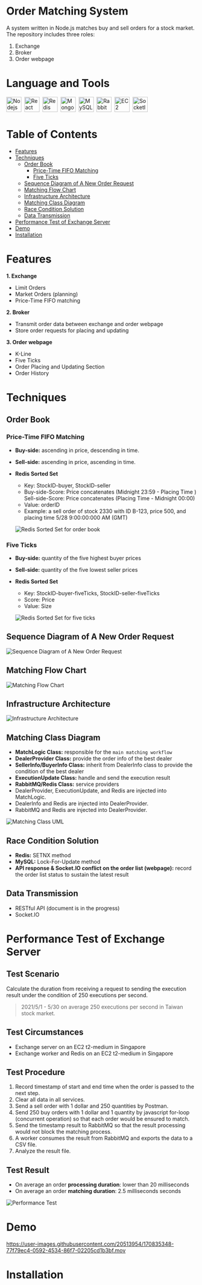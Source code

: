 # Order Matching System
A system written in Node.js matches buy and sell orders for a stock market. The repository includes three roles:
1. Exchange
2. Broker
3. Order webpage

# Language and Tools
<img src="https://user-images.githubusercontent.com/20513954/170839330-dd457cfa-5fad-4f59-bf54-944eb8a00c87.png" title="Nodejs" alt="Nodejs" height="40"/>&nbsp;
<img src="https://user-images.githubusercontent.com/20513954/170839333-dedcb8c9-4e7e-4b7a-a59f-dc42ca912802.png" title="React" alt="React" height="40"/>&nbsp;
<img src="https://user-images.githubusercontent.com/20513954/170839732-969eeff4-6cab-470d-8857-751b737a5e76.png" title="Redis" alt="Redis" height="40"/>&nbsp;
<img src="https://user-images.githubusercontent.com/20513954/170839211-67faef21-ed92-4ded-b778-528a8c5c1676.png" title="MongoDB" alt="MongoDB" height="40"/>&nbsp;
<img src="https://user-images.githubusercontent.com/20513954/170839212-08016e0d-0593-4d3c-9ca5-efcf4e30a26f.png" title="MySQL" alt="MySQL" height="40"/>&nbsp;
<img src="https://user-images.githubusercontent.com/20513954/170839864-77e1b0f7-484e-4f7b-b043-669878048e27.svg" title="RabbitMQ" alt="RabbitMQ" height="40"/>&nbsp;
<img src="https://user-images.githubusercontent.com/20513954/170839801-7ddb772e-b727-4e50-94d0-f0b30a6ebaee.png" alt="EC2" height="40"/>&nbsp;
<img src="https://user-images.githubusercontent.com/20513954/170839683-01133667-44a4-43b1-a974-dff6d177c547.png" alt="SocketIO" height="40"/>&nbsp;


# Table of Contents
- [Features](#Features)
- [Techniques](#Techniques)
  - [Order Book](#Order-Book)
    - [Price-Time FIFO Matching](#Price-Time-FIFO-Matching)
    - [Five Ticks](#Five-Ticks)
  - [Sequence Diagram of A New Order Request](#Sequence-Diagram-of-A-New-Order-Request)
  - [Matching Flow Chart ](#Matching-Flow-Chart)
  - [Infrastructure Architecture](#Infrastructure-Architecture)
  - [Matching Class Diagram](#Matching-Class-Diagram)
  - [Race Condition Solution](#Race-Condition-Solution)
  - [Data Transmission](#Data-Transmission)
- [Performance Test of Exchange Server](#Performance-Test-of-Exchange-Server )
- [Demo](#Demo)
- [Installation](#Installation)


# Features
**1. Exchange**
  - Limit Orders
  - Market Orders (planning)
  - Price-Time FIFO matching

**2. Broker**
  - Transmit order data between exchange and order webpage
  - Store order requests for placing and updating

**3. Order webpage**
  - K-Line
  - Five Ticks
  - Order Placing and Updating Section
  - Order History

# Techniques
## Order Book
### Price-Time FIFO Matching
- **Buy-side:** ascending in price, descending in time.
- **Sell-side:** ascending in price, ascending in time.
- **Redis Sorted Set** 
  - Key: StockID-buyer, StockID-seller
  - Buy-side-Score: Price concatenates (Midnight 23:59 - Placing Time )
    Sell-side-Score: Price concatenates (Placing Time - Midnight 00:00)
  - Value: orderID
  - Example: a sell order of stock 2330 with ID B-123, price 500, and placing time 5/28 9:00:00:000 AM (GMT)
  
  ![Redis Sorted Set for order book](https://user-images.githubusercontent.com/20513954/170835083-2f82c28e-9775-45cb-ac25-204c0b7a90ea.png)



### Five Ticks
- **Buy-side:** quantity of the five highest buyer prices
- **Sell-side:** quantity of the five lowest seller prices
- **Redis Sorted Set**
  - Key: StockID-buyer-fiveTicks, StockID-seller-fiveTicks
  - Score: Price
  - Value: Size
  
  ![Redis Sorted Set for five ticks](https://user-images.githubusercontent.com/20513954/170835124-1188d1f4-f134-4d47-83a9-c55600b24a0a.png)

## Sequence Diagram of A New Order Request
![Sequence Diagram of A New Order Request](https://user-images.githubusercontent.com/20513954/170836906-506530ff-6392-4209-9496-588eeb6f2906.png)


## Matching Flow Chart 
![Matching Flow Chart ](https://user-images.githubusercontent.com/20513954/170835145-5974a1c0-2e3b-42f1-b187-5dc3d09cbaba.png)

## Infrastructure Architecture
![Infrastructure Architecture](https://user-images.githubusercontent.com/20513954/170836721-4f194d19-52b1-45e8-ab1c-baf6b6f587ea.png)

## Matching Class Diagram
- **MatchLogic Class:** responsible for the `main matching workflow`
- **DealerProvider Class:** provide the order info of the best dealer
- **SellerInfo/BuyerInfo Class:** inherit from DealerInfo class to provide the condition of the best dealer
- **ExecutionUpdate Class:** handle and send the execution result 
- **RabbitMQ/Redis Class:** service providers
- DealerProvider, ExecutionUpdate, and Redis are injected into MatchLogic.
- DealerInfo and Redis are injected into DealerProvider.
- RabbitMQ and Redis are injected into DealerProvider.

![Matching Class UML](https://user-images.githubusercontent.com/20513954/170836193-f98e9cb0-6b0f-462c-b06f-5aa678c567b7.png)

## Race Condition Solution
- **Redis:** SETNX method
- **MySQL:** Lock-For-Update method
- **API response & Socket.IO conflict on the order list (webpage):** record the order list status to sustain the latest result

## Data Transmission
- RESTful API (document is in the progress)
- Socket.IO

# Performance Test of Exchange Server 
## Test Scenario 
Calculate the duration from receiving a request to sending the execution result under the condition of 250 executions per second.
> 2021/5/1 - 5/30 on average 250 executions per second in Taiwan stock market.
>

## Test Circumstances
- Exchange server on an EC2 t2-medium in Singapore
- Exchange worker and Redis on an EC2 t2-medium in Singapore

## Test Procedure
1. Record timestamp of start and end time when the order is passed to the next step.
2. Clear all data in all services.
3. Send a sell order with 1 dollar and 250 quantities by Postman.
4. Send 250 buy orders with 1 dollar and 1 quantity by javascript for-loop (concurrent operation) so that each order would be ensured to match.
5. Send the timestamp result to RabbitMQ so that the result processing would not block the matching process.
6. A worker consumes the result from RabbitMQ and exports the data to a CSV file.
7. Analyze the result file.

## Test Result
- On average an order **processing duration**: lower than 20 milliseconds
- On average an order **matching duration**: 2.5 milliseconds seconds

![Performance Test](https://user-images.githubusercontent.com/20513954/170837849-b73fcd71-a339-4816-bd32-1521626ff200.png)

# Demo
https://user-images.githubusercontent.com/20513954/170835348-77f79ec4-0592-4534-86f7-02205cd1b3bf.mov


# Installation
